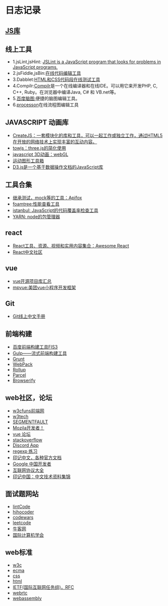 <h1>日志记录</h1>

<h2><a href="https://github.com/dirkliu/blog/wiki/%E4%B8%80%E4%BA%9B%E5%B8%B8%E7%94%A8%E7%9A%84JS%E5%BA%93" target="_blank">JS库</a></h2>

<h2>线上工具</h2>
<ul>
<li>1.jsLint,jsHint: <a href="http://www.jslint.com/lint.html" target="_blank">JSLint is a JavaScript program that looks for problems in JavaScript programs.</a></li>
<li>2.jsFiddle,jsBin:<a href="http://jsfiddle.net/" target="_blank">在线代码编辑工具</a></li>
<li>3.Dabblet:<a href="http://dabblet.com/" target="_blank">HTML和CSS代码段在线测试工具</a></li>
<li>4.Compilr:<a href="https://compilr.com/" target="_blank">Compilr</a>是一个在线编译器和在线IDE。可以用它来开发PHP, C, C++, Ruby。在浏览器中编译Java, C# 和 VB.net等。</li>
<li>5.<a href="http://naotu.baidu.com/edit.html" target="_blank">百度脑图:</a>便捷的脑图编辑工具。</li>
<li>6.<a href="https://www.processon.com/diagrams" target="_blank">processon</a>在线流程图编辑工具</li>
</ul>

<h2>JAVASCRIPT 动画库</h2>
<ul>
<li><a href="http://createjs.com/" target="_blank">CreateJS：一套模块化的库和工具，可以一起工作或独立工作，通过HTML5在开放的网络技术上实现丰富的互动内容。</a></li>
<li><a href="https://github.com/SRI-SAVE/tow.js" target="_blank">towjs：three.js的简化使用</a></li>
<li><a href="https://threejs.org/" target="_blank">javascript 3D动画：webGL</a></li>
<li><a href="http://mojs.io/" target="_blank">运动图形工具箱</a></li>
<li><a href="https://d3js.org/" target="_blank">D3.js是一个基于数据操作文档的JavaScript库</a></li>
</ul>

<h2>工具合集</h2>
<ul>
 <li><a href="https://www.apifox.cn/" target="_blank">继承测试，mock等的工具：Apifox</a></li>
 <li><a href="https://carrotsearch.com/foamtree/" target="_blank">foamtree:性能查看工具</a></li>
 <li><a href="https://istanbul.js.org/">istanbul: JavaScript的代码覆盖率检查工具</a></li>
 <li><a href="https://istanbul.js.org/">YARN: node的包管理器</a></li>
</ul>

<h2>react</h2>
<ul>
<li><a href="http://www.open-open.com/lib/view/open1414507074372.html" target="_blank">React工具、资源、视频和实用内容集合：Awesome React</a></li>
<li><a href="http://reactjs.cn/">React中文社区</a></li>
</ul>

<h2>vue</h2>
<ul>
<li><a href="https://segmentfault.com/p/1210000008583242/read?from=timeline" target="_blank">vue开源项目库汇总</a></li>
 <li><a href="http://mpvue.com/" target="_blank">mpvue:美团vue小程序开发框架</a></li>
</ul>

<h2>Git</h2>
<ul>
<li><a href="https://git-scm.com/book/zh/v2" target="_blank">Git线上中文手册</a></li>
</ul>

<h2>前端构建</h2>
<ul>
<li><a href="http://fis.baidu.com/fis3/index.html" target="_blank">百度前端构建工具FIS3</a></li>
<li><a href="http://www.gulpjs.com.cn/" target="_blank">Gulp——流式前端构建工具</a></li>
<li><a href="http://www.gruntjs.net/" target="_blank">Grunt</a></li>
<li><a href="https://webpack.js.org/" target="_blank">WebPack</a></li>
<li><a href="https://rollupjs.org/zh" target="_blank">Rollup</a></li>
<li><a href="https://www.parceljs.cn/" target="_blank">Parcel</a></li>
<li><a href="http://browserify.org/" target="_blank">Browserify</a></li>
</ul>

<h2>web社区，论坛</h2>
<ul>
<li><a href="http://www.w3cfuns.com/" target="_blank">w3cfuns前端网</a></li>
<li><a href="http://www.w3ctech.com/" target="_blank">w3tech</a></li>
<li><a href="https://segmentfault.com/">SEGMENTFAULT</a></li>
<li><a href="https://developer.mozilla.org/zh-CN/docs/Web">Mozila开发者！</a></li>
<li><a href="https://forum.vuejs.org/latest">vue 论坛</a></li>
<li><a href="https://stackoverflow.com">stackoverflow</a></li>
<li><a href="https://discordapp.com/">Discord App</a></li>
<li><a href="http://www.regexbuddy.com/javascript.html" target="_blank">regexp 练习</a></li>
<li><a href="https://docschina.org" target="_blank">印记中文，各种官方文档</a></li>
<li><a href="https://developers.google.cn/china/" target="_blank">Google 中国开发者</a></li>
 <li><a href="http://www.cnpaf.net/Class/ProtocolAll/">互联网协议大全</a></li>
 <li><a href="https://docschina.org/">印记中国：中文技术资料集锦</a></li>
</ul>

<h2>面试题网站</h2>
<ul>
<li><a href="http://www.lintcode.com/" target="_blank">lintCode</a></li>
<li><a href="http://hihocoder.com/" target="_blank">hihocoder</a></li>
<li><a href="https://www.codewars.com" target="_blank">codewars</a></li>
<li><a href="https://leetcode.com/" target="_blank">leetcode</a></li>
<li><a href="https://www.nowcoder.com/" target="_blank">牛客网</a></li>
<li><a href="http://www.acm.org/" target="_blank">国际计算机学会</a></li>
</ul>

<h2>web标准</h2>
<ul>
  <li><a href="https://www.w3.org/TR/tr-technology-stds" target="_blank">w3c</a></li>
  <li><a href="http://www.ecma-international.org/publications/standards/Ecma-262-arch.htm" target="_blank">ecma</a></li>
  <li><a href="https://www.w3.org/Style/CSS/" target="_blank">css</a></li>
  <li><a href="https://www.w3.org/html/" target="_blank">html</a></li>
  <li><a href="https://tools.ietf.org/" target="_blank">IETF(国际互联网任务组)，RFC</a></li>
  <li><a href="https://webrtc.org/" target="_blank">webrtc</a></li>
  <li><a href="https://webassembly.org/" target="_blank">webassembly</a></li>
</ul>
